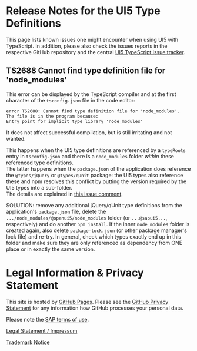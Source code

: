 # Release Notes for the UI5 Type Definitions

This page lists known issues one might encounter when using UI5 with TypeScript. In addition, please also check the issues reports in the respective GitHub repository and the central [UI5 TypeScript issue tracker](https://github.com/SAP/ui5-typescript/issues).

## TS2688 Cannot find type definition file for 'node_modules'

This error can be displayed by the TypeScript compiler and at the first character of the `tsconfig.json` file in the code editor:

```
error TS2688: Cannot find type definition file for 'node_modules'.
The file is in the program because:
Entry point for implicit type library 'node_modules'
```
It does not affect successful compilation, but is still irritating and not wanted.

This happens when the UI5 type definitions are referenced by a `typeRoots` entry in `tsconfig.json` and there is a `node_modules` folder *within* these referenced type definitions.<br>
The latter happens when the `package.json` of the application does reference the `@types/jQuery` or `@types/qUnit` package: the UI5 types also reference these and npm resolves this conflict by putting the version required by the UI5 types into a sub-folder.<br>
The details are explained in [this issue comment](https://github.com/ui5-community/generator-ui5-ts-app-fcl/issues/5#issuecomment-1199967459).

SOLUTION: remove any additional jQuery/qUnit type definitions from the application's `package.json` file, delete the `.../node_modules/@openui5/node_modules` folder (or `...@sapui5...`, respectively) and do another `npm install`. If the inner `node_modules` folder is created again, also delete `package-lock.json` (or other package manager's lock file) and re-try. In general, check which types exactly end up in this folder and make sure they are only referenced as dependency from ONE place or in exactly the same version.



# Legal Information & Privacy Statement

This site is hosted by [GitHub Pages](https://pages.github.com/). Please see the [GitHub Privacy Statement](https://docs.github.com/en/github/site-policy/github-privacy-statement) for any information how GitHub processes your personal data.

Please note the [SAP terms of use](https://www.sap.com/corporate/en/legal/terms-of-use.html).

[Legal Statement / Impressum](https://www.sap.com/about/legal/impressum.html)

[Trademark Notice](https://www.sap.com/corporate/en/legal/trademark.html#third-party-trademark-notices)